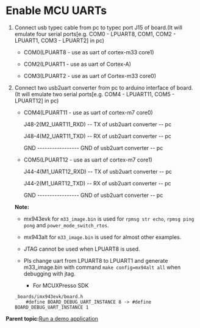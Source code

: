 # Enable MCU UARTs

1.  Connect usb typec cable from pc to typec port J15 of board.(It will emulate four serial ports[e.g. COM0 - LPUART8, COM1, COM2 - LPUART1, COM3 - LPUART2] in pc)

    - COM0(LPUART8 - use as uart of cortex-m33 core1)

    - COM2(LPUART1 - use as uart of Cortex-A)

    - COM3(LPUART2 - use as uart of Cortex-m33 core0)

2.  Connect two usb2uart converter from pc to arduino interface of board.(It will emulate two serial ports[e.g. COM4 - LPUART11, COM5 - LPUART12] in pc)

    -   COM4(LPUART11 - use as uart of cortex-m7 core0)

        J48-2(M2_UART11_RXD) -- TX of usb2uart converter  -- pc

        J48-4(M2_UART11_TXD) -- RX of usb2uart converter  -- pc

        GND   ----------------- GND of usb2uart converter -- pc

    -   COM5(LPUART12 - use as uart of cortex-m7 core1)

        J44-4(M1_UART12_RXD) -- TX of usb2uart converter  -- pc

        J44-2(M1_UART12_TXD) -- RX of usb2uart converter  -- pc

        GND   ----------------- GND of usb2uart converter -- pc

    **Note:**

    -   mx943evk for `m33_image.bin` is used for `rpmsg str echo`, `rpmsg ping pong` and `power_mode_switch_rtos`.

    -   mx943alt for `m33_image.bin` is used for almost other examples.

    -   JTAG cannot be used when LPUART8 is used.

    -   Pls change uart from LPUART8 to LPUART1 and generate m33_image.bin with command `make config=mx94alt all` when debugging with jtag.

        -   For MCUXPresso SDK
	```
	_boards/imx943evk/board.h
        #define BOARD_DEBUG_UART_INSTANCE 8 -> #define BOARD_DEBUG_UART_INSTANCE 1
	```

**Parent topic:**[Run a demo application](../topics/run_a_demo_application.md)

